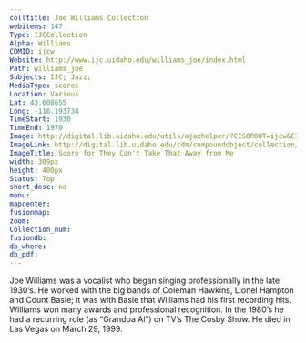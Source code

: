 ```yaml
---
colltitle: Joe Williams Collection
webitems: 147
Type: IJCCollection
Alpha: Williams
CDMID: ijcw
Website: http://www.ijc.uidaho.edu/williams_joe/index.html
Path: williams_joe
Subjects: IJC; Jazz;
MediaType: scores
Location: Various
Lat: 43.608655
Long: -116.193734
TimeStart: 1930
TimeEnd: 1970
Image: http://digital.lib.uidaho.edu/utils/ajaxhelper/?CISOROOT=ijcw&CISOPTR=266&action=2&DMSCALE=25&DMWIDTH=361&DMHEIGHT=467&DMX=0&DMY=0&DMTEXT=&DMROTATE=0
ImageLink: http://digital.lib.uidaho.edu/cdm/compoundobject/collection/ijcw/id/275
ImageTitle: Score for They Can't Take That Away from Me
width: 309px
height: 400px
Status: Top
short_desc: na
menu: 
mapcenter: 
fusionmap: 
zoom: 
Collection_num: 
fusiondb: 
db_where: 
db_pdf: 
---
```

Joe Williams was a vocalist who began singing professionally in the late 1930’s. He worked with the big bands of Coleman Hawkins, Lionel Hampton and Count Basie; it was with Basie that Williams had his first recording hits. Williams won many awards and professional recognition. In the 1980’s he had a recurring role (as “Grandpa Al”) on TV’s The Cosby Show. He died in Las Vegas on March 29, 1999.